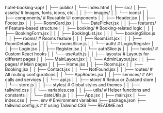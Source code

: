 <!-- Folder Structure -->

hotel-booking-app/
│
├── public/
│ └── index.html
│
├── src/
│ ├── assets/ # Images, fonts, icons, etc.
│ │ ├── images/
│ │ └── icons/
│
│ ├── components/ # Reusable UI components
│ │ ├── Header.jsx
│ │ ├── Footer.jsx
│ │ ├── RoomCard.jsx
│ │ └── DatePicker.jsx
│
│ ├── features/ # Feature-based structure
│ │ ├── booking/ # Booking-related logic
│ │ │ ├── BookingForm.jsx
│ │ │ ├── BookingList.jsx
│ │ │ └── bookingSlice.js
│ │ ├── rooms/ # Rooms feature
│ │ │ ├── RoomList.jsx
│ │ │ ├── RoomDetails.jsx
│ │ │ └── roomsSlice.js
│ │ └── auth/ # Login/Register
│ │ ├── Login.jsx
│ │ ├── Register.jsx
│ │ └── authSlice.js
│
│ ├── hooks/ # Custom React hooks
│ │ └── useAuth.js
│
│ ├── layouts/ # Layouts for different pages
│ │ ├── MainLayout.jsx
│ │ └── AdminLayout.jsx
│
│ ├── pages/ # Main pages
│ │ ├── Home.jsx
│ │ ├── Rooms.jsx
│ │ ├── Booking.jsx
│ │ ├── Contact.jsx
│ │ └── NotFound.jsx
│
│ ├── routes/ # All routing configurations
│ │ └── AppRoutes.jsx
│
│ ├── services/ # API calls and services
│ │ └── api.js
│
│ ├── store/ # Redux or Zustand store
│ │ └── store.js
│
│ ├── styles/ # Global styles and themes
│ │ ├── tailwind.css
│ │ └── variables.css
│
│ ├── utils/ # Helper functions and constants
│ │ └── dateUtils.js
│
│ ├── App.jsx
│ ├── main.jsx
│ └── index.css
│
├── .env # Environment variables
├── package.json
├── tailwind.config.js # If using Tailwind CSS
└── README.md
